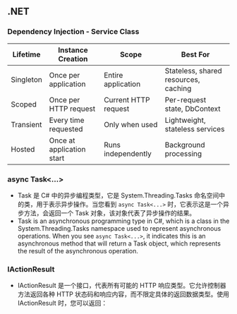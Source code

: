 ## .NET

### Dependency Injection - Service Class
| Lifetime    | Instance Creation        | Scope               | Best For                                 |
|-------------|--------------------------|---------------------|------------------------------------------|
| Singleton   | Once per application     | Entire application  | Stateless, shared resources, caching     |
| Scoped      | Once per HTTP request    | Current HTTP request| Per-request state, DbContext             |
| Transient   | Every time requested     | Only when used      | Lightweight, stateless services          |
| Hosted      | Once at application start| Runs independently  | Background processing                    |

### async Task<...>
- Task 是 C# 中的异步编程类型，它是 System.Threading.Tasks 命名空间中的类，用于表示异步操作。当您看到 `async Task<...>` 时，它表示这是一个异步方法，会返回一个 Task 对象，该对象代表了异步操作的结果。
- Task is an asynchronous programming type in C#, which is a class in the System.Threading.Tasks namespace used to represent asynchronous operations. When you see `async Task<...>`, it indicates this is an asynchronous method that will return a Task object, which represents the result of the asynchronous operation.


### IActionResult
- IActionResult 是一个接口，代表所有可能的 HTTP 响应类型。它允许控制器方法返回各种 HTTP 状态码和响应内容，而不限定具体的返回数据类型。使用 IActionResult 时，您可以返回：